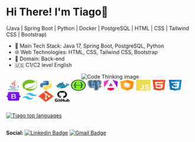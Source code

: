 # Hi There! I'm Tiago👋
(Java | Spring Boot | Python | Docker | PostgreSQL | HTML | CSS | Tailwind CSS | Bootstrap)

- 🧰 Main Tech Stack: Java 17, Spring Boot, PostgreSQL, Python
- 🌐 Web Technologies: HTML, CSS, Tailwind CSS, Bootstrap
- 🎯 Domain: Back-end
- 🇺🇸 C1/C2 level English



<img align="right" alt="Code Thinking image" src="./codeThinking.png"  width="300px"/>
<div style="display: inline_block"><br>
  <img align="center" alt="Re-Java" height="30" width="40" src="https://github.com/devicons/devicon/blob/master/icons/java/java-original.svg">
  <img align="center" alt="Re-Spring" height="30" width="40" src="https://github.com/devicons/devicon/blob/master/icons/spring/spring-original.svg">
  <img align="center" alt="Re-Python" height="30" width="40" src="https://github.com/devicons/devicon/blob/master/icons/python/python-original.svg">
  <img align="center" alt="Re-Docker" height="30" width="40" src="https://github.com/devicons/devicon/blob/master/icons/docker/docker-original.svg">
  <img align="center" alt="Re-Swagger" height="30" width="40" src="https://github.com/devicons/devicon/blob/master/icons/swagger/swagger-original.svg">
  <img align="center" alt="Re-Postgresql" height="30" width="40" src="https://github.com/devicons/devicon/blob/master/icons/postgresql/postgresql-original.svg">
  <img align="center" alt="Re-Angular" height="30" width="40" src="https://github.com/devicons/devicon/blob/master/icons/angular/angular-original.svg">
  <img align="center" alt="Re-AngularMaterial" height="30" width="40" src="https://github.com/devicons/devicon/blob/master/icons/angularmaterial/angularmaterial-original.svg">
  <img align="center" alt="Re-Js" height="30" width="40" src="https://raw.githubusercontent.com/devicons/devicon/master/icons/javascript/javascript-plain.svg">
  <img align="center" alt="Re-HTML" height="30" width="40" src="https://raw.githubusercontent.com/devicons/devicon/master/icons/html5/html5-original.svg">
  <img align="center" alt="Re-CSS" height="30" width="40" src="https://raw.githubusercontent.com/devicons/devicon/master/icons/css3/css3-original.svg">
  <img align="center" alt="Re-Bootstrap" height="30" width="40" src="https://github.com/devicons/devicon/blob/master/icons/bootstrap/bootstrap-original.svg">
  <img align="center" alt="Re-Tailwindcss" height="30" width="40" src="https://github.com/devicons/devicon/blob/master/icons/tailwindcss/tailwindcss-original.svg">
  <img align="center" alt="Re-Git" height="30" width="40" src="https://github.com/devicons/devicon/blob/master/icons/git/git-original.svg">
  <img align="center" alt="Re-GitHub" height="30" width="40" src="https://github.com/devicons/devicon/blob/master/icons/github/github-original-wordmark.svg">

  ##
  [![Tiago top languages](https://github-readme-stats.vercel.app/api/top-langs/?username=brtiago&theme=blue-white)](https://github.com/anuraghazra/github-readme-stats)


  ##
__Social:__
[![Linkedin Badge](https://img.shields.io/badge/-LinkedIn-6633cc?style=flat-square&logo=Linkedin&logoColor=white&link=https://www.linkedin.com/in/tgribeiro/)](https://www.linkedin.com/in/tgribeiro/)
[![Gmail Badge](https://img.shields.io/badge/-tgribeiro@gmail.com-6633cc?style=flat-square&logo=Gmail&logoColor=white&link=mailto:tgribeiro@gmail.com)](mailto:tgribeiro@gmail.com)



